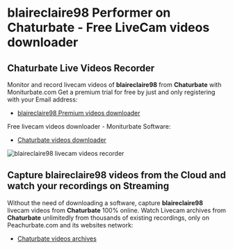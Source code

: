 # blaireclaire98 Performer on Chaturbate - Free LiveCam videos downloader

## Chaturbate Live Videos Recorder

Monitor and record livecam videos of **blaireclaire98** from **Chaturbate** with Moniturbate.com
Get a premium trial for free by just and only registering with your Email address:
* [blaireclaire98 Premium videos downloader](https://moniturbate.com/request-demo-licence-key.html)

Free livecam videos downloader - Moniturbate Software:
* [Chaturbate videos downloader](https://moniturbate.com/moniturbate-download-software.html)

![blaireclaire98 livecam videos recorder](https://peachurnet.com/templates/moniturbate-software.png)


## Capture blaireclaire98 videos from the Cloud and watch your recordings on Streaming

Without the need of downloading a software, capture **blaireclaire98** livecam videos from **Chaturbate** 100% online.
Watch Livecam archives from **Chaturbate** unlimitedly from thousands of existing recordings, only on Peachurbate.com and its websites network:
* [Chaturbate videos archives](https://peachurnet.com/)